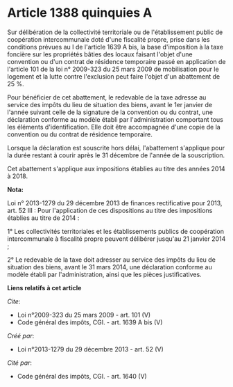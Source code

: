 # Article 1388 quinquies A

Sur délibération de la collectivité territoriale ou de l'établissement public de coopération intercommunale doté d'une
fiscalité propre, prise dans les conditions prévues au I de l'article 1639 A bis, la base d'imposition à la taxe foncière sur
les propriétés bâties des locaux faisant l'objet d'une convention ou d'un contrat de résidence temporaire passé en
application de l'article 101 de la loi n° 2009-323 du 25 mars 2009 de mobilisation pour le logement et la lutte contre
l'exclusion peut faire l'objet d'un abattement de 25 %.

Pour bénéficier de cet abattement, le redevable de la taxe adresse au service des impôts du lieu de situation des biens,
avant le 1er janvier de l'année suivant celle de la signature de la convention ou du contrat, une déclaration conforme au
modèle établi par l'administration comportant tous les éléments d'identification. Elle doit être accompagnée d'une copie de
la convention ou du contrat de résidence temporaire.

Lorsque la déclaration est souscrite hors délai, l'abattement s'applique pour la durée restant à courir après le 31 décembre
de l'année de la souscription.

Cet abattement s'applique aux impositions établies au titre des années 2014 à 2018.

**Nota:**

Loi n° 2013-1279 du 29 décembre 2013 de finances rectificative pour 2013, art. 52 III : Pour l'application de ces
dispositions au titre des impositions établies au titre de 2014 :

1° Les collectivités territoriales et les établissements publics de coopération intercommunale à fiscalité propre peuvent
délibérer jusqu'au 21 janvier 2014 ;

2° Le redevable de la taxe doit adresser au service des impôts du lieu de situation des biens, avant le 31 mars 2014, une
déclaration conforme au modèle établi par l'administration, ainsi que les pièces justificatives.

**Liens relatifs à cet article**

_Cite_:

  - Loi n°2009-323 du 25 mars 2009 - art. 101 (V)
  - Code général des impôts, CGI. - art. 1639 A bis (V)

_Créé par_:

  - Loi n°2013-1279 du 29 décembre 2013 - art. 52 (V)

_Cité par_:

  - Code général des impôts, CGI. - art. 1640 (V)

